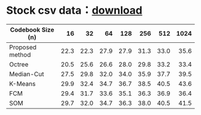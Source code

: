 # Stock csv data：[download](https://drive.google.com/drive/folders/12VjNtV5yx8lzX3hfzeUSFT2esSke1H3V?usp=sharing)  

| Codebook Size (n)   | 16      | 32      | 64      | 128     | 256     | 512     | 1024    |
| ------------------- |----:    |----:    |----:    |----:    |----:    |----:    |----:    |
| Proposed method     |22.3     |22.3     |27.9     |27.9     |31.3     |33.0     |35.6     |
| Octree              |20.5     |25.6     |26.6     |28.0     |29.8     |33.2     |33.4     |
| Median-Cut          |27.5     |29.8     |32.0     |34.0     |35.9     |37.7     |39.5     |
| K-Means             |29.9     |32.4     |34.7     |36.7     |38.5     |40.5     |43.6     |
| FCM                 |29.4     |31.7     |33.6     |35.1     |36.3     |36.9     |36.4     |
| SOM                 |29.7     |32.0     |34.7     |36.3     |38.0     |40.5     |41.5     |  
